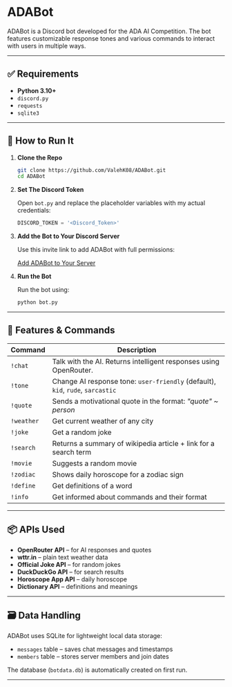 
# ADABot
ADABot is a Discord bot developed for the ADA AI Competition. The bot features customizable response tones and various commands to interact with users in multiple ways.

---

## ✅ Requirements

- **Python 3.10+**
- `discord.py`
- `requests`
- `sqlite3`
---

## 🚀 How to Run It

1. **Clone the Repo**

   ```bash
   git clone https://github.com/ValehK08/ADABot.git
   cd ADABot
   ```

2. **Set The Discord Token**

   Open `bot.py` and replace the placeholder variables with my actual credentials:

   ```python
   DISCORD_TOKEN = '<Discord_Token>'
   ```

3. **Add the Bot to Your Discord Server**

   Use this invite link to add ADABot with full permissions:

   [Add ADABot to Your Server](https://discord.com/oauth2/authorize?client_id=1360228903729369278&permissions=8&integration_type=0&scope=bot)

4. **Run the Bot**

   Run the bot using:

   ```bash
   python bot.py
   ```

---

## 🧠 Features & Commands

| Command       | Description                                                                 |
|---------------|-----------------------------------------------------------------------------|
| `!chat`       | Talk with the AI. Returns intelligent responses using OpenRouter.           |
| `!tone`       | Change AI response tone: `user-friendly` (default), `kid`, `rude`, `sarcastic` |
| `!quote`      | Sends a motivational quote in the format: *"quote" ~ person*                |
| `!weather`    | Get current weather of any city                   |
| `!joke`       | Get a random joke                                                           |
| `!search`     | Returns a summary of wikipedia article + link for a search term         |
| `!movie`      | Suggests a random movie                                                     |
| `!zodiac`     | Shows daily horoscope for a zodiac sign              |
| `!define`     | Get definitions of a word                         |
| `!info`     | Get informed about commands and their format                        |

---

## 📦 APIs Used

- **OpenRouter API** – for AI responses and quotes
- **wttr.in** – plain text weather data
- **Official Joke API** – for random jokes
- **DuckDuckGo API** – for search results
- **Horoscope App API** – daily horoscope
- **Dictionary API** – definitions and meanings

---

## 🗃️ Data Handling

ADABot uses SQLite for lightweight local data storage:

- `messages` table – saves chat messages and timestamps
- `members` table – stores server members and join dates

The database (`botdata.db`) is automatically created on first run.

---
